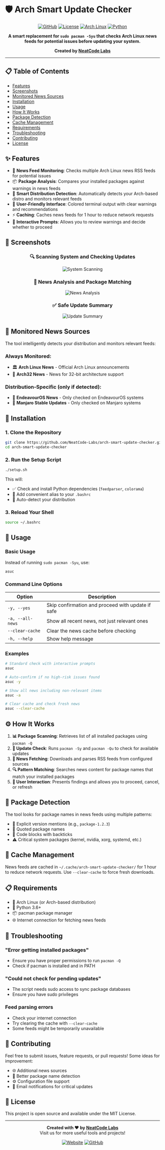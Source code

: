 # 🛡️ Arch Smart Update Checker

<div align="center">

[![GitHub](https://img.shields.io/badge/GitHub-NeatCode--Labs-blue?style=flat-square&logo=github)](https://github.com/NeatCode-Labs/arch-smart-update-checker)
[![License](https://img.shields.io/badge/License-MIT-green?style=flat-square)](LICENSE)
[![Arch Linux](https://img.shields.io/badge/Arch%20Linux-Compatible-1793D1?style=flat-square&logo=arch-linux)](https://archlinux.org/)
[![Python](https://img.shields.io/badge/Python-3.6%2B-blue?style=flat-square&logo=python)](https://www.python.org/)

**A smart replacement for `sudo pacman -Syu` that checks Arch Linux news feeds for potential issues before updating your system.**

**Created by [NeatCode Labs](https://neatcodelabs.com)**

</div>

---

## 📋 Table of Contents

- [Features](#-features)
- [Screenshots](#-screenshots)
- [Monitored News Sources](#-monitored-news-sources)
- [Installation](#-installation)
- [Usage](#-usage)
- [How It Works](#-how-it-works)
- [Package Detection](#-package-detection)
- [Cache Management](#-cache-management)
- [Requirements](#-requirements)
- [Troubleshooting](#-troubleshooting)
- [Contributing](#-contributing)
- [License](#-license)

## ✨ Features

- 📰 **News Feed Monitoring**: Checks multiple Arch Linux news RSS feeds for potential issues
- 📦 **Package Analysis**: Compares your installed packages against warnings in news feeds
- 🎯 **Smart Distribution Detection**: Automatically detects your Arch-based distro and monitors relevant feeds
- 🎨 **User-Friendly Interface**: Colored terminal output with clear warnings and recommendations
- ⚡ **Caching**: Caches news feeds for 1 hour to reduce network requests
- 🔄 **Interactive Prompts**: Allows you to review warnings and decide whether to proceed

## 📸 Screenshots

<div align="center">

### 🔍 Scanning System and Checking Updates
![System Scanning](screenshots/ss1.png)

### 📰 News Analysis and Package Matching
![News Analysis](screenshots/ss2.png)

### ✅ Safe Update Summary
![Update Summary](screenshots/ss3.png)

</div>

## 📡 Monitored News Sources

The tool intelligently detects your distribution and monitors relevant feeds:

### Always Monitored:
- 🏛️ **Arch Linux News** - Official Arch Linux announcements
- 💾 **Arch32 News** - News for 32-bit architecture support

### Distribution-Specific (only if detected):
- 🚀 **EndeavourOS News** - Only checked on EndeavourOS systems
- 🍃 **Manjaro Stable Updates** - Only checked on Manjaro systems

## 🚀 Installation

### 1. Clone the Repository

```bash
git clone https://github.com/NeatCode-Labs/arch-smart-update-checker.git
cd arch-smart-update-checker
```

### 2. Run the Setup Script

```bash
./setup.sh
```

This will:
- ✅ Check and install Python dependencies (`feedparser`, `colorama`)
- 🔧 Add convenient alias to your `.bashrc`
- 🎯 Auto-detect your distribution

### 3. Reload Your Shell

```bash
source ~/.bashrc
```

## 📖 Usage

### Basic Usage

Instead of running `sudo pacman -Syu`, use:

```bash
asuc
```

### Command Line Options

| Option | Description |
|--------|-------------|
| `-y, --yes` | Skip confirmation and proceed with update if safe |
| `-a, --all-news` | Show all recent news, not just relevant ones |
| `--clear-cache` | Clear the news cache before checking |
| `-h, --help` | Show help message |

### Examples

```bash
# Standard check with interactive prompts
asuc

# Auto-confirm if no high-risk issues found
asuc -y

# Show all news including non-relevant items
asuc -a

# Clear cache and check fresh news
asuc --clear-cache
```

## ⚙️ How It Works

1. **📊 Package Scanning**: Retrieves list of all installed packages using `pacman -Q`
2. **🔄 Update Check**: Runs `pacman -Sy` and `pacman -Qu` to check for available updates
3. **📡 News Fetching**: Downloads and parses RSS feeds from configured sources
4. **🔍 Pattern Matching**: Searches news content for package names that match your installed packages
5. **💬 User Interaction**: Presents findings and allows you to proceed, cancel, or refresh

## 🎯 Package Detection

The tool looks for package names in news feeds using multiple patterns:
- 📌 Explicit version mentions (e.g., `package-1.2.3`)
- 💬 Quoted package names
- 📝 Code blocks with backticks
- ⚠️ Critical system packages (kernel, nvidia, xorg, systemd, etc.)

## 💾 Cache Management

News feeds are cached in `~/.cache/arch-smart-update-checker/` for 1 hour to reduce network requests. Use `--clear-cache` to force fresh downloads.

## 📋 Requirements

- 🐧 Arch Linux (or Arch-based distribution)
- 🐍 Python 3.6+
- 📦 pacman package manager
- 🌐 Internet connection for fetching news feeds

## 🔧 Troubleshooting

### "Error getting installed packages"
- Ensure you have proper permissions to run `pacman -Q`
- Check if pacman is installed and in PATH

### "Could not check for pending updates"
- The script needs sudo access to sync package databases
- Ensure you have sudo privileges

### Feed parsing errors
- Check your internet connection
- Try clearing the cache with `--clear-cache`
- Some feeds might be temporarily unavailable

## 🤝 Contributing

Feel free to submit issues, feature requests, or pull requests! Some ideas for improvement:
- 🌐 Additional news sources
- 🧠 Better package name detection
- ⚙️ Configuration file support
- 📧 Email notifications for critical updates

## 📄 License

This project is open source and available under the MIT License.

---

<div align="center">

**Created with ❤️ by [NeatCode Labs](https://neatcodelabs.com)**  
Visit us for more useful tools and projects!

[![Website](https://img.shields.io/badge/Website-neatcodelabs.com-blue?style=for-the-badge)](https://neatcodelabs.com)
[![GitHub](https://img.shields.io/badge/GitHub-NeatCode--Labs-black?style=for-the-badge&logo=github)](https://github.com/NeatCode-Labs)

</div> 